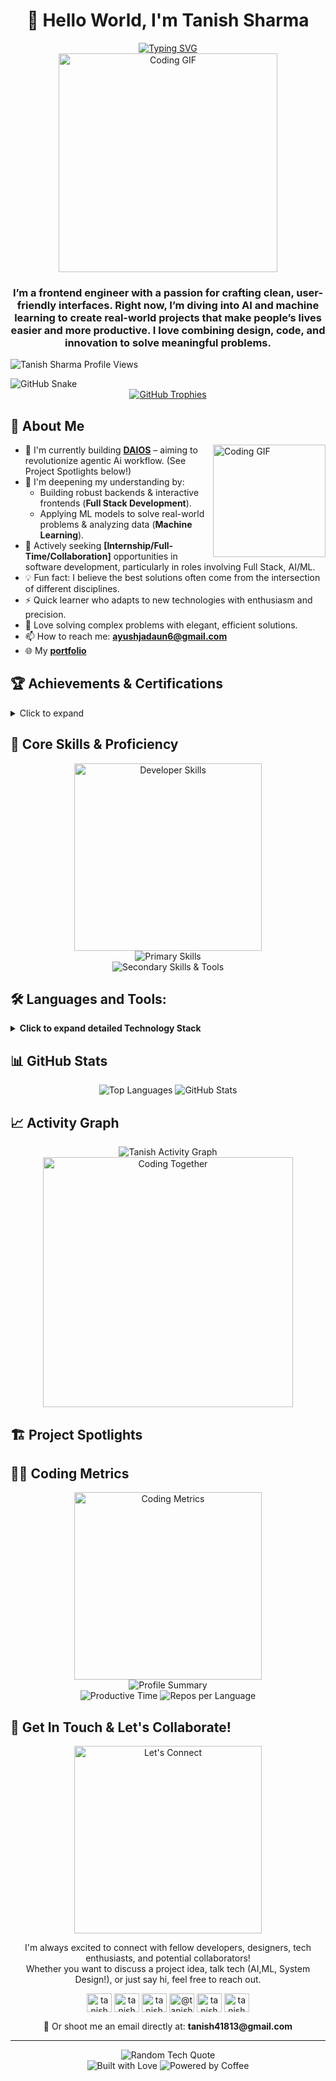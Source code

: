 # <div align="center">👋 Hello World, I'm Tanish Sharma</div>

<div align="center">
  <a href="https://git.io/typing-svg"><img src="https://readme-typing-svg.demolab.com?font=Fira+Code&weight=600&size=20&pause=1000&color=0E75B6&center=true&vCenter=true&random=false&width=435&lines=Full+Stack+Developer;Machine+Learning+Explorer;Problem+Solver;Competitive+Programmer" alt="Typing SVG" /></a>
</div>

<div align="center">
  <img src="https://media.giphy.com/media/qgQUggAC3Pfv687qPC/giphy.gif" alt="Coding GIF" width="350"/>
</div>

<div align="center">
  <h3>I’m a frontend engineer with a passion for crafting clean, user-friendly interfaces. Right now, I’m diving into AI and machine learning to create real-world projects that make people’s lives easier and more productive. I love combining design, code, and innovation to solve meaningful problems.
</h3>
</div>



<p align="left"> <img src="https://komarev.com/ghpvc/?username=tanish4181&label=Profile%20views&color=0e75b6&style=flat-square" alt="Tanish Sharma Profile Views" /> </p>


<picture>
  <source media="(prefers-color-scheme: dark)" srcset="https://raw.githubusercontent.com/ayush-jadaun/ayush-jadaun/main/dist/github-contribution-grid-snake-dark.svg" />
  <img src="https://raw.githubusercontent.com/ayush-jadaun/ayush-jadaun/output/dist/github-contribution-grid-snake.svg" alt="GitHub Snake" />
</picture>

<div align="center">
  <a href="https://github.com/screw-hand/github-profile-trophy">
    <img src="https://github-profile-trophy.screw-hand.vercel.app/?username=tanish4181&no-frame=true&row=1&column=7&margin-w=15&margin-h=15&rank=-UNKNOWN" alt="GitHub Trophies" />
  </a>
</div>


## 💫 About Me

<img align="right" height="180" src="https://media.giphy.com/media/M9gbBd9nbDrOTu1Mqx/giphy.gif" alt="Coding GIF"/>


-   🔭 I'm currently building **[DAIOS](https://github.com/ayush-jadaun/daios)** – aiming to revolutionize agentic Ai workflow. (See Project Spotlights below!)
-   🌱 I'm deepening my understanding by:
    -   Building robust backends & interactive frontends (**Full Stack Development**).
    *   Applying ML models to solve real-world problems & analyzing data (**Machine Learning**).
-   🎯 Actively seeking **[Internship/Full-Time/Collaboration]** opportunities in software development, particularly in roles involving Full Stack, AI/ML.
-   💡 Fun fact: I believe the best solutions often come from the intersection of different disciplines.
-   ⚡ Quick learner who adapts to new technologies with enthusiasm and precision.
-   🧩 Love solving complex problems with elegant, efficient solutions.
-   📫 How to reach me: **ayushjadaun6@gmail.com**
-   🌐 My **[portfolio](ayushjadaun.vercel.app)**



## 🏆 Achievements & Certifications

<details>
  <summary>Click to expand</summary>

  ### Hackathons & Competitions
  -   🥇 **Winner**, AIML Hackathon under Culrav/Avishkar at MNNIT Allahabad 2024
  -   🥇 **Winner**, Hactivate, under Botrush 3.0 conducted by  Robotics Club MNNIT ALLAHABAD 2025
  -   🥇 **Winner**, Galactic Heist, under Botrush 3.0 conducted by  Astronomy Club MNNIT ALLAHABAD 2025
  -   🥇 **Winner**, Robowars, under Botrush 3.0 conducted by  Robotics Club MNNIT ALLAHABAD 2025
  -   🥈 **Runner-up**, Quinthalon - Mock Interview Process conducted by ES Society MNNIT ALLAHABAD 2024
  -   🏆 **Second Runner-up**, DEVJAM under Weekend of code, MNNIT Allahabad 2025
</details>

## 🚀 Core Skills & Proficiency

<div align="center">
  <img src="https://media.giphy.com/media/SWoSkN6DxTszqIKEqv/giphy.gif" alt="Developer Skills" width="300"/>
</div>

<div align="center">
  <!-- Primary Skill Icons -->
  <img src="https://skillicons.dev/icons?i=js,ts,react,nextjs,nodejs,express,mongodb,postgres,python,cpp,java,rust" alt="Primary Skills" /><br/>
  <!-- Add more rows or specific categories if needed -->
  <img src="https://skillicons.dev/icons?i=docker,git,redis,html,css,tailwindcss,redux,pytorch,tensorflow" alt="Secondary Skills & Tools"/>
</div>

## 🛠️ Languages and Tools:

<details>
<summary><b>Click to expand detailed Technology Stack</b></summary>

### 🔤 Programming Languages
<p align="left">
<a href="https://developer.mozilla.org/en-US/docs/Web/JavaScript" target="_blank" rel="noreferrer"><img src="https://skillicons.dev/icons?i=js" alt="javascript" width="40" height="40"/></a>
<a href="https://www.typescriptlang.org/" target="_blank" rel="noreferrer"><img src="https://skillicons.dev/icons?i=ts" alt="typescript" width="40" height="40"/></a>
<a href="https://www.python.org" target="_blank" rel="noreferrer"><img src="https://skillicons.dev/icons?i=python" alt="python" width="40" height="40"/></a>
<a href="https://www.java.com" target="_blank" rel="noreferrer"><img src="https://skillicons.dev/icons?i=java" alt="java" width="40" height="40"/></a>
<a href="https://www.w3schools.com/cpp/" target="_blank" rel="noreferrer"><img src="https://skillicons.dev/icons?i=cpp" alt="cplusplus" width="40" height="40"/></a>
<a href="https://www.cprogramming.com/" target="_blank" rel="noreferrer"><img src="https://skillicons.dev/icons?i=c" alt="c" width="40" height="40"/></a>
<a href="https://www.rust-lang.org" target="_blank" rel="noreferrer"><img src="https://skillicons.dev/icons?i=rust" alt="rust" width="40" height="40"/></a>
</p>

### 🌐 Frontend Development
<p align="left">
<a href="https://reactjs.org/" target="_blank" rel="noreferrer"><img src="https://skillicons.dev/icons?i=react" alt="react" width="40" height="40"/></a>
<a href="https://nextjs.org/" target="_blank" rel="noreferrer"><img src="https://skillicons.dev/icons?i=nextjs" alt="nextjs" width="40" height="40"/></a>
<a href="https://redux.js.org" target="_blank" rel="noreferrer"><img src="https://skillicons.dev/icons?i=redux" alt="redux" width="40" height="40"/></a>
<a href="https://www.w3.org/html/" target="_blank" rel="noreferrer"><img src="https://skillicons.dev/icons?i=html" alt="html5" width="40" height="40"/></a>
<a href="https://www.w3schools.com/css/" target="_blank" rel="noreferrer"><img src="https://skillicons.dev/icons?i=css" alt="css3" width="40" height="40"/></a>
<a href="https://tailwindcss.com/" target="_blank" rel="noreferrer"><img src="https://skillicons.dev/icons?i=tailwind" alt="tailwind" width="40" height="40"/></a>
<a href="https://getbootstrap.com" target="_blank" rel="noreferrer"><img src="https://skillicons.dev/icons?i=bootstrap" alt="bootstrap" width="40" height="40"/></a>
<a href="https://sass-lang.com" target="_blank" rel="noreferrer"><img src="https://skillicons.dev/icons?i=sass" alt="sass" width="40" height="40"/></a>
</p>

### 🔙 Backend Development
<p align="left">
<a href="https://nodejs.org" target="_blank" rel="noreferrer"><img src="https://skillicons.dev/icons?i=nodejs" alt="nodejs" width="40" height="40"/></a>
<a href="https://expressjs.com" target="_blank" rel="noreferrer"><img src="https://skillicons.dev/icons?i=express" alt="express" width="40" height="40"/></a>
<a href="https://nextjs.org/" target="_blank" rel="noreferrer"><img src="https://skillicons.dev/icons?i=nextjs" alt="nextjs_backend" width="40" height="40"/></a>
</p>

### 📱 Mobile App Development
<p align="left">
<a href="https://reactnative.dev/" target="_blank" rel="noreferrer"> <img src="https://reactnative.dev/img/header_logo.svg" alt="reactnative" width="40" height="40"/> </a>
<a href="https://developer.android.com" target="_blank" rel="noreferrer"><img src="https://skillicons.dev/icons?i=androidstudio" alt="android" width="40" height="40"/></a> <!-- Using Android Studio icon -->
</p>

### 💾 Databases & Storage
<p align="left">
<a href="https://www.mongodb.com/" target="_blank" rel="noreferrer"><img src="https://skillicons.dev/icons?i=mongodb" alt="mongodb" width="40" height="40"/></a>
<a href="https://www.postgresql.org" target="_blank" rel="noreferrer"><img src="https://skillicons.dev/icons?i=postgres" alt="postgresql" width="40" height="40"/></a>
<a href="https://redis.io" target="_blank" rel="noreferrer"><img src="https://skillicons.dev/icons?i=redis" alt="redis" width="40" height="40"/></a>
<a href="https://www.mysql.com/" target="_blank" rel="noreferrer"><img src="https://skillicons.dev/icons?i=mysql" alt="mysql" width="40" height="40"/></a>
<a href="https://firebase.google.com/" target="_blank" rel="noreferrer"><img src="https://skillicons.dev/icons?i=firebase" alt="firebase" width="40" height="40"/></a>
<a href="https://supabase.io/" target="_blank" rel="noreferrer"><img src="https://skillicons.dev/icons?i=supabase" alt="supabase" width="40" height="40"/></a> <!-- Added Supabase -->
</p>

### 🤖 AI & Machine Learning
<p align="left">
<a href="https://www.tensorflow.org" target="_blank" rel="noreferrer"><img src="https://skillicons.dev/icons?i=tensorflow" alt="tensorflow" width="40" height="40"/></a>
<a href="https://pytorch.org/" target="_blank" rel="noreferrer"><img src="https://skillicons.dev/icons?i=pytorch" alt="pytorch" width="40" height="40"/></a>
<a href="https://scikit-learn.org/" target="_blank" rel="noreferrer"><img src="https://upload.wikimedia.org/wikipedia/commons/0/05/Scikit_learn_logo_small.svg" alt="scikit_learn" width="40" height="40"/></a>
<a href="https://pandas.pydata.org/" target="_blank" rel="noreferrer"><img src="https://skillicons.dev/icons?i=pandas" alt="pandas" width="40" height="40"/></a>
<a href="https://numpy.org/" target="_blank" rel="noreferrer"><img src="https://skillicons.dev/icons?i=numpy" alt="numpy" width="40" height="40"/></a>
<a href="https://seaborn.pydata.org/" target="_blank" rel="noreferrer"> <img src="https://seaborn.pydata.org/_images/logo-mark-lightbg.svg" alt="seaborn" width="40" height="40"/> </a>
<a href="https://opencv.org/" target="_blank" rel="noreferrer"> <img src="https://skillicons.dev/icons?i=opencv" alt="opencv" width="40" height="40"/> </a>
<a href="https://keras.io/" target="_blank" rel="noreferrer"> <img src="https://upload.wikimedia.org/wikipedia/commons/thumb/a/ae/Keras_logo.svg/1200px-Keras_logo.svg.png" alt="keras" width="40" height="40"/> </a>
</p>

### ☁️ DevOps & Tools
<p align="left">
<a href="https://git-scm.com/" target="_blank" rel="noreferrer"><img src="https://skillicons.dev/icons?i=git" alt="git" width="40" height="40"/></a>
<a href="https://www.docker.com/" target="_blank" rel="noreferrer"><img src="https://skillicons.dev/icons?i=docker" alt="docker" width="40" height="40"/></a>
<a href="https://www.nginx.com" target="_blank" rel="noreferrer"><img src="https://skillicons.dev/icons?i=nginx" alt="nginx" width="40" height="40"/></a>
<a href="https://postman.com" target="_blank" rel="noreferrer"><img src="https://skillicons.dev/icons?i=postman" alt="postman" width="40" height="40"/></a>
<a href="https://appwrite.io" target="_blank" rel="noreferrer"> <img src="https://www.vectorlogo.zone/logos/appwriteio/appwriteio-icon.svg" alt="appwrite" width="40" height="40"/> </a>
<a href="https://www.linux.org/" target="_blank" rel="noreferrer"><img src="https://skillicons.dev/icons?i=linux" alt="linux" width="40" height="40"/></a>
</p>

### 🎨 Design & Other
<p align="left">
<a href="https://www.figma.com/" target="_blank" rel="noreferrer"><img src="https://skillicons.dev/icons?i=figma" alt="figma" width="40" height="40"/></a>
<a href="https://www.blender.org/" target="_blank" rel="noreferrer"><img src="https://skillicons.dev/icons?i=blender" alt="blender" width="40" height="40"/></a>
<a href="https://www.arduino.cc/" target="_blank" rel="noreferrer"><img src="https://skillicons.dev/icons?i=arduino" alt="arduino" width="40" height="40"/></a>
</p>
</details>

## 📊 GitHub Stats

<div align="center">

<img src="https://github-readme-stats.vercel.app/api/top-langs?username=tanish4181&show_icons=true&locale=en&layout=compact&theme=tokyonight" alt="Top Languages" />

<img src="https://github-readme-stats.vercel.app/api?username=tanish4181&show_icons=true&locale=en&theme=tokyonight&count_private=true&hide_rank=false" alt="GitHub Stats" />




</div>

## 📈 Activity Graph

<div align="center">
<img src="https://github-readme-activity-graph.vercel.app/graph?username=tanish4181&theme=tokyo-night&hide_border=true&area=true" alt="Tanish Activity Graph" />
</div>

<div align="center">
  <img src="https://media.giphy.com/media/RbDKaczqWovIugyJmW/giphy.gif" alt="Coding Together" width="400"/>
</div>

## 🏗️ Project Spotlights



## 👨‍💻 Coding Metrics

<div align="center">
  <img src="https://media.giphy.com/media/USV0ym3bVWQJJmNu3N/giphy.gif" alt="Coding Metrics" width="300"/>
</div>

<div align="center">
  <img src="https://github-profile-summary-cards.vercel.app/api/cards/profile-details?username=tanish4181&theme=tokyonight" alt="Profile Summary" />
</div>

<div align="center">
  <img src="https://github-profile-summary-cards.vercel.app/api/cards/productive-time?username=tanish4181&theme=tokyonight" alt="Productive Time" />
  <img src="https://github-profile-summary-cards.vercel.app/api/cards/repos-per-language?username=tanish4181&theme=tokyonight" alt="Repos per Language" />
</div>

## 👋 Get In Touch & Let's Collaborate!

<div align="center">
  <img src="https://media.giphy.com/media/QTfX9Ejfra3ZmNxh6B/giphy.gif" alt="Let's Connect" width="300"/>
</div>

<p align="center">
I'm always excited to connect with fellow developers, designers, tech enthusiasts, and potential collaborators! <br/>
Whether you want to discuss a project idea, talk tech (AI,ML, System Design!), or just say hi, feel free to reach out.
</p>
<p align="center">
<a href="https://twitter.com/tanish4181" target="blank"><img align="center" src="https://raw.githubusercontent.com/rahuldkjain/github-profile-readme-generator/master/src/images/icons/Social/twitter.svg" alt="tanish4181" height="30" width="40" /></a>
<a href="https://linkedin.com/in/tanish4181" target="blank"><img align="center" src="https://raw.githubusercontent.com/rahuldkjain/github-profile-readme-generator/master/src/images/icons/Social/linked-in-alt.svg" alt="tanish4181" height="30" width="40" /></a>
<a href="https://stackoverflow.com/users/tanish4181" target="blank"><img align="center" src="https://raw.githubusercontent.com/rahuldkjain/github-profile-readme-generator/master/src/images/icons/Social/stack-overflow.svg" alt="tanish4181" height="30" width="40" /></a>
<a href="https://medium.com/@tanish4181" target="blank"><img align="center" src="https://raw.githubusercontent.com/rahuldkjain/github-profile-readme-generator/master/src/images/icons/Social/medium.svg" alt="@tanish4181" height="30" width="40" /></a>
<a href="https://www.youtube.com/c/tanish4181y" target="blank"><img align="center" src="https://raw.githubusercontent.com/rahuldkjain/github-profile-readme-generator/master/src/images/icons/Social/youtube.svg" alt="tanish4181y" height="30" width="40" /></a>
<a href="https://www.leetcode.com/tanish4181" target="blank"><img align="center" src="https://raw.githubusercontent.com/rahuldkjain/github-profile-readme-generator/master/src/images/icons/Social/leet-code.svg" alt="tanish4181" height="30" width="40" /></a>
</p>
<p align="center">
📧 Or shoot me an email directly at: <strong>tanish41813@gmail.com</strong>
</p>



---

<div align="center">
<img src="https://quotes-github-readme.vercel.app/api?type=horizontal&theme=tokyonight" alt="Random Tech Quote" />
</div>

<div align="center">
<img src="https://forthebadge.com/images/badges/built-with-love.svg" alt="Built with Love"/>  
<img src="https://forthebadge.com/images/badges/powered-by-coffee.svg" alt="Powered by Coffee"/>
</div>
